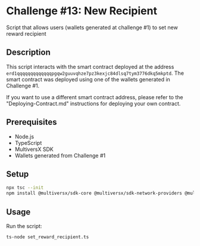 # Challenge #13: New Recipient

Script that allows users (wallets generated at challenge #1) to set new reward recipient

## Description

This script interacts with the smart contract deployed at the address `erd1qqqqqqqqqqqqqpgqw2guuvqhze7pz3kexjc84dlsq7tym3776dkq5mkptd`. The smart contract was deployed using one of the wallets generated in Challenge #1. 

If you want to use a different smart contract address, please refer to the "Deploying-Contract.md" instructions for deploying your own contract.

## Prerequisites

- Node.js
- TypeScript
- MultiversX SDK
- Wallets generated from Challenge #1

## Setup

```bash
npx tsc --init
npm install @multiversx/sdk-core @multiversx/sdk-network-providers @multiversx/sdk-wallet
```

## Usage

Run the script:
```bash
ts-node set_reward_recipient.ts